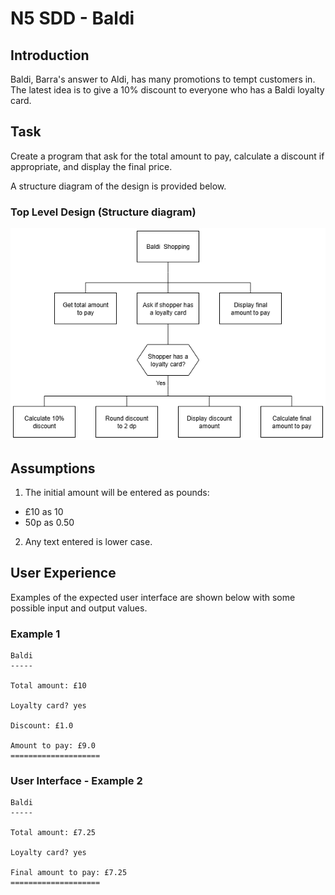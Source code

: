 # N5 SDD - Baldi 


## Introduction

Baldi, Barra's answer to Aldi, has many promotions to tempt customers in.
The latest idea is to give a 10% discount to everyone who has a Baldi loyalty card.


## Task

Create a program that ask for the total amount to pay, calculate a discount if appropriate, and display the final price.

A structure diagram of the design is provided below.


### Top Level Design (Structure diagram)

![Diagram](assets/sd1.png)


## Assumptions

1. The initial amount will be entered as pounds:

* £10 as 10
* 50p as 0.50

2. Any text entered is lower case.


## User Experience

Examples of the expected user interface are shown below with some possible input and output values.


### Example 1
```
Baldi
-----

Total amount: £10

Loyalty card? yes

Discount: £1.0

Amount to pay: £9.0
====================
```


### User Interface - Example 2
```
Baldi
-----

Total amount: £7.25

Loyalty card? yes

Final amount to pay: £7.25
====================
```
